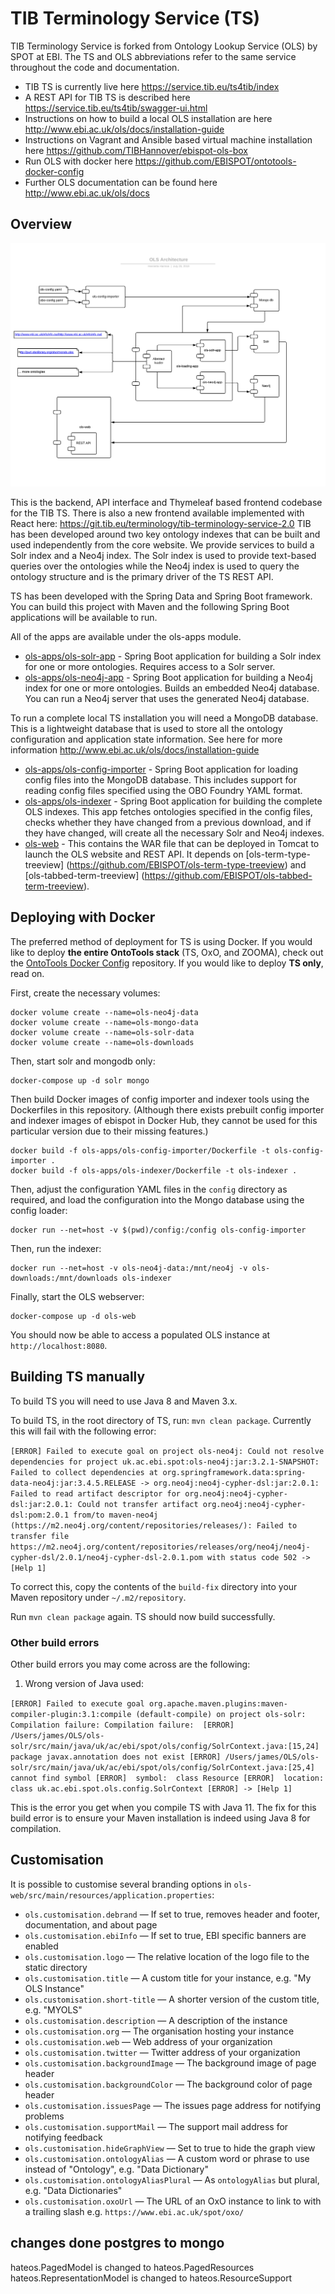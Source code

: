 # TIB Terminology Service (TS)

TIB Terminology Service is forked from Ontology Lookup Service (OLS) by SPOT at EBI. The TS and OLS abbreviations refer to the same service throughout the code and documentation.

* TIB TS is currently live here https://service.tib.eu/ts4tib/index
* A REST API for TIB TS is described here https://service.tib.eu/ts4tib/swagger-ui.html
* Instructions on how to build a local OLS installation are here
  http://www.ebi.ac.uk/ols/docs/installation-guide
* Instructions on Vagrant and Ansible based virtual machine installation here
  https://github.com/TIBHannover/ebispot-ols-box
* Run OLS with docker here
  https://github.com/EBISPOT/ontotools-docker-config
* Further OLS documentation can be found here
  http://www.ebi.ac.uk/ols/docs

## Overview

![TS Architecture](OLS-Architecture.png)

This is the backend, API interface and Thymeleaf based frontend codebase for the TIB TS. 
There is also a new frontend available implemented with React here: 
https://git.tib.eu/terminology/tib-terminology-service-2.0 
TIB has been developed around two key ontology indexes that can be built
 and used independently from the core website. We provide services to build 
 a Solr index and a Neo4j index. The Solr index is used to provide 
 text-based queries over the ontologies while the Neo4j index
  is used to query the ontology structure and is the primary driver of the TS REST API.
 
TS has been developed with the Spring Data and Spring Boot framework.
You can build this project with Maven and the following Spring Boot
applications will be available to run.
 
All of the apps are available under the ols-apps module.

* [ols-apps/ols-solr-app](ols-apps/ols-solr-app) - Spring Boot
  application for building a Solr index for one or more ontologies.
  Requires access to a Solr server.
* [ols-apps/ols-neo4j-app](ols-apps/ols-neo4j-app) - Spring Boot
  application for building a Neo4j index for one or more ontologies.
  Builds an embedded Neo4j database. You can run a Neo4j server that
  uses the generated Neo4j database.

To run a complete local TS installation you will need a MongoDB
database. This is a lightweight database that is used to store all the
ontology configuration and application state information. See here for
more information http://www.ebi.ac.uk/ols/docs/installation-guide

* [ols-apps/ols-config-importer](ols-apps/ols-config-importer) - Spring
  Boot application for loading config files into the MongoDB database.
  This includes support for reading config files specified using the OBO
  Foundry YAML format.
* [ols-apps/ols-indexer](ols-apps/ols-indexer) - Spring Boot
  application for building the complete OLS indexes. This app fetches
  ontologies specified in the config files, checks whether they have
  changed from a previous download, and if they have changed, will
  create all the necessary Solr and Neo4j indexes.
* [ols-web](ols-web) - This contains the WAR file that can be deployed
  in Tomcat to launch the OLS website and REST API. It depends on
  [ols-term-type-treeview]
  (https://github.com/EBISPOT/ols-term-type-treeview) and
  [ols-tabbed-term-treeview]
  (https://github.com/EBISPOT/ols-tabbed-term-treeview).


## Deploying with Docker

The preferred method of deployment for TS is using Docker. If you would like to deploy **the entire OntoTools stack** (TS, OxO, and ZOOMA), check out the [OntoTools Docker Config](https://github.com/EBISPOT/ontotools-docker-config) repository. If you would like to deploy **TS only**, read on.

First, create the necessary volumes:

    docker volume create --name=ols-neo4j-data
    docker volume create --name=ols-mongo-data
    docker volume create --name=ols-solr-data
    docker volume create --name=ols-downloads

Then, start solr and mongodb only:

    docker-compose up -d solr mongo


Then build Docker images of config importer and indexer tools using the Dockerfiles in this repository. (Although there exists prebuilt config importer and indexer images of ebispot in Docker Hub, they cannot be used for this particular version due to their missing features.) 

    docker build -f ols-apps/ols-config-importer/Dockerfile -t ols-config-importer .
    docker build -f ols-apps/ols-indexer/Dockerfile -t ols-indexer .


Then, adjust the configuration YAML files in the `config` directory as required,
and load the configuration into the Mongo database using the config loader:

    docker run --net=host -v $(pwd)/config:/config ols-config-importer

Then, run the indexer:

    docker run --net=host -v ols-neo4j-data:/mnt/neo4j -v ols-downloads:/mnt/downloads ols-indexer

Finally, start the OLS webserver:

    docker-compose up -d ols-web

You should now be able to access a populated OLS instance at `http://localhost:8080`. 


## Building TS manually

To build TS you will need to use Java 8 and Maven 3.x.

To build TS, in the root directory of TS, run:
`mvn clean package`. Currently this will fail with the following error:

`[ERROR] Failed to execute goal on project ols-neo4j: Could not resolve dependencies for project uk.ac.ebi.spot:ols-neo4j:jar:3.2.1-SNAPSHOT: Failed to collect dependencies at org.springframework.data:spring-data-neo4j:jar:3.4.5.RELEASE -> org.neo4j:neo4j-cypher-dsl:jar:2.0.1: Failed to read artifact descriptor for org.neo4j:neo4j-cypher-dsl:jar:2.0.1: Could not transfer artifact org.neo4j:neo4j-cypher-dsl:pom:2.0.1 from/to maven-neo4j (https://m2.neo4j.org/content/repositories/releases/): Failed to transfer file https://m2.neo4j.org/content/repositories/releases/org/neo4j/neo4j-cypher-dsl/2.0.1/neo4j-cypher-dsl-2.0.1.pom with status code 502 -> [Help 1]`

To correct this, copy the contents of the `build-fix` directory into your Maven 
repository under `~/.m2/repository`.

Run `mvn clean package` again. TS should now build successfully. 

### Other build errors
Other build errors you may come across are the following:

1. Wrong version of Java used:

`[ERROR] Failed to execute goal org.apache.maven.plugins:maven-compiler-plugin:3.1:compile (default-compile) on project ols-solr: Compilation failure: Compilation failure: 
 [ERROR] /Users/james/OLS/ols-solr/src/main/java/uk/ac/ebi/spot/ols/config/SolrContext.java:[15,24] package javax.annotation does not exist
 [ERROR] /Users/james/OLS/ols-solr/src/main/java/uk/ac/ebi/spot/ols/config/SolrContext.java:[25,4] cannot find symbol
 [ERROR]  symbol:  class Resource
 [ERROR]  location: class uk.ac.ebi.spot.ols.config.SolrContext
 [ERROR] -> [Help 1]` 
 
This is the error you get when you compile TS with Java 11. The fix for this 
build error is to ensure your Maven installation is indeed using Java 8 for 
compilation.  

## Customisation

It is possible to customise several branding options in `ols-web/src/main/resources/application.properties`:

* `ols.customisation.debrand` — If set to true, removes header and footer, documentation, and about page
* `ols.customisation.ebiInfo` — If set to true, EBI specific banners are enabled
* `ols.customisation.logo` — The relative location of the logo file to the static directory
* `ols.customisation.title` — A custom title for your instance, e.g. "My OLS Instance"
* `ols.customisation.short-title` — A shorter version of the custom title, e.g. "MYOLS"
* `ols.customisation.description` — A description of the instance
* `ols.customisation.org` — The organisation hosting your instance
* `ols.customisation.web` — Web address of your organization
* `ols.customisation.twitter` — Twitter address of your organization
* `ols.customisation.backgroundImage` — The background image of page header
* `ols.customisation.backgroundColor` — The background color of page header
* `ols.customisation.issuesPage` — The issues page address for notifying problems
* `ols.customisation.supportMail` — The support mail address for notifying feedback
* `ols.customisation.hideGraphView` — Set to true to hide the graph view 
* `ols.customisation.ontologyAlias` — A custom word or phrase to use instead of "Ontology", e.g. "Data Dictionary"
* `ols.customisation.ontologyAliasPlural` — As `ontologyAlias` but plural, e.g. "Data Dictionaries"
* `ols.customisation.oxoUrl` — The URL of an OxO instance to link to with a trailing slash e.g. `https://www.ebi.ac.uk/spot/oxo/`

## changes done postgres to mongo

hateos.PagedModel is changed to hateos.PagedResources
hateos.RepresentationModel is changed to hateos.ResourceSupport





